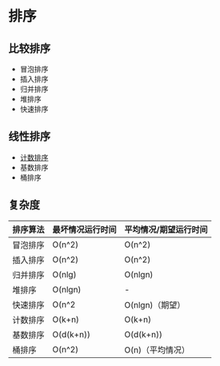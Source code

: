 # 排序
## 比较排序
* 冒泡排序
* 插入排序
* 归并排序
* 堆排序
* 快速排序
## 线性排序
* [计数排序](sort/countsort)
* 基数排序
* 桶排序
## 复杂度
|排序算法|最坏情况运行时间|平均情况/期望运行时间|
|---|---|---|
|冒泡排序|O(n^2)|O(n^2)|
|插入排序|O(n^2)|O(n^2)|
|归并排序|O(nlg)|O(nlgn)|
|堆排序|O(nlgn)|-|
|快速排序|O(n^2|O(nlgn)（期望）|
|计数排序|O(k+n)|O(k+n)|
|基数排序|O(d(k+n))|O(d(k+n))|
|桶排序|O(n^2)|O(n)（平均情况）|
